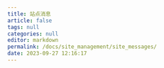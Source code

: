 ```yaml
---
title: 站点消息
article: false
tags: null
categories: null
editor: markdown
permalink: /docs/site_management/site_messages/
date: 2023-09-27 12:16:17
---
```

